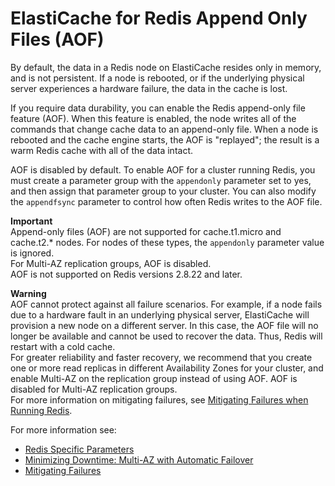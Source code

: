 # ElastiCache for Redis Append Only Files \(AOF\)<a name="RedisAOF"></a>

By default, the data in a Redis node on ElastiCache resides only in memory, and is not persistent\. If a node is rebooted, or if the underlying physical server experiences a hardware failure, the data in the cache is lost\.

If you require data durability, you can enable the Redis append\-only file feature \(AOF\)\. When this feature is enabled, the node writes all of the commands that change cache data to an append\-only file\. When a node is rebooted and the cache engine starts, the AOF is "replayed"; the result is a warm Redis cache with all of the data intact\.

AOF is disabled by default\. To enable AOF for a cluster running Redis, you must create a parameter group with the `appendonly` parameter set to yes, and then assign that parameter group to your cluster\. You can also modify the `appendfsync` parameter to control how often Redis writes to the AOF file\.

**Important**  
Append\-only files \(AOF\) are not supported for cache\.t1\.micro and cache\.t2\.\* nodes\. For nodes of these types, the `appendonly` parameter value is ignored\.  
For Multi\-AZ replication groups, AOF is disabled\.  
AOF is not supported on Redis versions 2\.8\.22 and later\.

**Warning**  
AOF cannot protect against all failure scenarios\. For example, if a node fails due to a hardware fault in an underlying physical server, ElastiCache will provision a new node on a different server\. In this case, the AOF file will no longer be available and cannot be used to recover the data\. Thus, Redis will restart with a cold cache\.  
For greater reliability and faster recovery, we recommend that you create one or more read replicas in different Availability Zones for your cluster, and enable Multi\-AZ on the replication group instead of using AOF\. AOF is disabled for Multi\-AZ replication groups\.  
For more information on mitigating failures, see [Mitigating Failures when Running Redis](FaultTolerance.md#FaultTolerance.Redis)\.

For more information see:
+ [Redis Specific Parameters](ParameterGroups.Redis.md)
+ [Minimizing Downtime: Multi\-AZ with Automatic Failover](AutoFailover.md)
+ [Mitigating Failures](FaultTolerance.md)